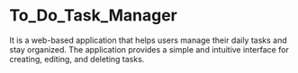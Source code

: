 # To_Do_Task_Manager
It is a web-based application that helps users manage their daily tasks and stay organized. The application provides a simple and intuitive interface for creating, editing, and deleting tasks.
